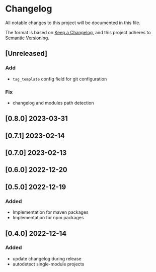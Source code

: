 # Changelog

All notable changes to this project will be documented in this file.

The format is based on [Keep a Changelog](https://keepachangelog.com/en/1.0.0/),
and this project adheres to [Semantic Versioning](https://semver.org/spec/v2.0.0.html).

## [Unreleased]
### Add
- `tag_template` config field for git configuration

### Fix
- changelog and modules path detection

## [0.8.0] 2023-03-31

## [0.7.1] 2023-02-14

## [0.7.0] 2023-02-13

## [0.6.0] 2022-12-20

## [0.5.0] 2022-12-19
### Added
- Implementation for maven packages
- Implementation for npm packages

## [0.4.0] 2022-12-14

### Added
- update changelog during release
- autodetect single-module projects